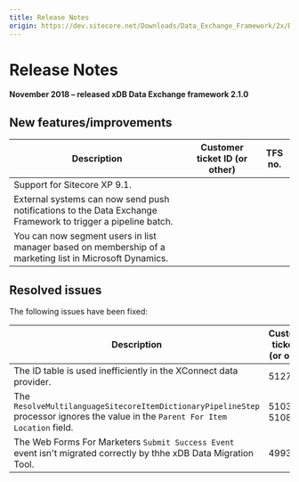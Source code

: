 ```yaml
---
title: Release Notes
origin: https://dev.sitecore.net/Downloads/Data_Exchange_Framework/2x/Data_Exchange_Framework_210/Release_Notes
---
```


# Release Notes

**November 2018 – released xDB Data Exchange framework 2.1.0**

## New features/improvements

 | Description | Customer ticket ID (or other) | TFS no. |
 | --- | --- | --- |
 | ​​Support for Sitecore XP 9.1. |  |  |
 | External systems can now send push notifications to the Data Exchange Framework to trigger a pipeline batch​. |  |  |
 | ​​​​You can now segment users in list manager based on membership of a marketing list in Microsoft Dynamics. |  |  |

## Resolved issues

The following issues have been fixed:

 | Description | Customer ticket ID (or other) | TFS no. |
 | --- | --- | --- |
 | ​​​The ID table is used inefficiently in the XConnect data provider​. | 512727 | 234453 |
 | The `ResolveMultilanguageSitecoreItemDictionaryPipelineStep` processor ignores the value in the `Parent For Item Location` field​.​​​ | 510391, 510813 | 227828 |
 | ​The Web Forms For Marketers `Submit Success Event` event isn't migrated correctly by thhe xDB Data Migration Tool.​​​ | 499352 | 201454 |